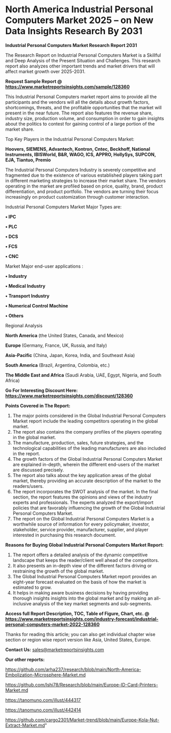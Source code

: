 # North America Industrial Personal Computers Market 2025 – on New Data Insights Research By 2031

<strong>Industrial Personal Computers Market Research Report 2031</strong>

The Research Report on Industrial Personal Computers Market is a Skillful and Deep Analysis of the Present Situation and Challenges. This research report also analyzes other important trends and market drivers that will affect market growth over 2025-2031.

<strong>Request Sample Report @ <a href=https://www.marketreportsinsights.com/sample/128360>https://www.marketreportsinsights.com/sample/128360</a></strong>

This Industrial Personal Computers market report aims to provide all the participants and the vendors will all the details about growth factors, shortcomings, threats, and the profitable opportunities that the market will present in the near future. The report also features the revenue share, industry size, production volume, and consumption in order to gain insights about the politics to contest for gaining control of a large portion of the market share.

Top Key Players in the Industrial Personal Computers Market:

<strong>Hoovers, SIEMENS, Advantech, Kontron, Cntec, Beckhoff, National Instruments, IBISWorld, B&R, WAGO, ICS, APPRO, HollySys, SUPCON, EJA, Tiantuo, Premio</strong>

The Industrial Personal Computers Industry is severely competitive and fragmented due to the existence of various established players taking part in different marketing strategies to increase their market share. The vendors operating in the market are profiled based on price, quality, brand, product differentiation, and product portfolio. The vendors are turning their focus increasingly on product customization through customer interaction.

Industrial Personal Computers Market Major Types are:

<strong>• IPC

• PLC

• DCS

• FCS

• CNC</strong>

Market Major end-user applications :

<strong>• Industry

• Medical Industry

• Transport Industry

• Numerical Control Machine

• Others</strong>

Regional Analysis

</u><strong><b>North America</b></strong> (the United States, Canada, and Mexico)

<strong><b>Europe </b></strong>(Germany, France, UK, Russia, and Italy)

<strong><b>Asia-Pacific</b></strong> (China, Japan, Korea, India, and Southeast Asia)

<strong><b>South America</b></strong> (Brazil, Argentina, Colombia, etc.)

<strong><b>The Middle East and Africa</b></strong> (Saudi Arabia, UAE, Egypt, Nigeria, and South Africa)

<strong>Go For Interesting Discount Here: <a href=https://www.marketreportsinsights.com/discount/128360>https://www.marketreportsinsights.com/discount/128360</a></strong>

<strong>Points Covered in The Report:</strong>
<ol>
  <li>The major points considered in the Global Industrial Personal Computers Market report include the leading competitors operating in the global market.</li>
  <li>The report also contains the company profiles of the players operating in the global market.</li>
  <li>The manufacture, production, sales, future strategies, and the technological capabilities of the leading manufacturers are also included in the report.</li>
  <li>The growth factors of the Global Industrial Personal Computers Market are explained in-depth, wherein the different end-users of the market are discussed precisely.</li>
  <li>The report also talks about the key application areas of the global market, thereby providing an accurate description of the market to the readers/users.</li>
  <li>The report incorporates the SWOT analysis of the market. In the final section, the report features the opinions and views of the industry experts and professionals. The experts analyzed the export/import policies that are favorably influencing the growth of the Global Industrial Personal Computers Market.</li>
  <li>The report on the Global Industrial Personal Computers Market is a worthwhile source of information for every policymaker, investor, stakeholder, service provider, manufacturer, supplier, and player interested in purchasing this research document.</li>
</ol>
<strong>Reasons for Buying Global Industrial Personal Computers Market Report:</strong>

<ol>
  <li>The report offers a detailed analysis of the dynamic competitive landscape that keeps the reader/client well ahead of the competitors.</li>
  <li>It also presents an in-depth view of the different factors driving or restraining the growth of the global market.</li>
  <li>The Global Industrial Personal Computers Market report provides an eight-year forecast evaluated on the basis of how the market is estimated to grow.</li>
  <li>It helps in making aware business decisions by having providing thorough insights insights into the global market and by making an all-inclusive analysis of the key market segments and sub-segments.</li>
</ol>
<strong>Access full Report Description, TOC, Table of Figure, Chart, etc. @ <a href=https://www.marketreportsinsights.com/industry-forecast/industrial-personal-computers-market-2022-128360>https://www.marketreportsinsights.com/industry-forecast/industrial-personal-computers-market-2022-128360</a></strong>


Thanks for reading this article; you can also get individual chapter wise section or region wise report version like Asia, United States, Europe.

<strong>Contact Us:</strong>
sales@marketreportsinsights.com

<strong>Our other reports:</strong>

<a href=https://github.com/arha237/research/blob/main/North-America-Embolization-Microsphere-Market.md>https://github.com/arha237/research/blob/main/North-America-Embolization-Microsphere-Market.md</a>

<a href=https://github.com/Ishi78/Research/blob/main/Europe-ID-Card-Printers-Market.md>https://github.com/Ishi78/Research/blob/main/Europe-ID-Card-Printers-Market.md</a>

<a href=https://tanomuno.com/illust/444317>https://tanomuno.com/illust/444317</a>

<a href=https://tanomuno.com/illust/442414>https://tanomuno.com/illust/442414</a>

<a href=https://github.com/cargo2301/Market-trend/blob/main/Europe-Kola-Nut-Extract-Market.md>https://github.com/cargo2301/Market-trend/blob/main/Europe-Kola-Nut-Extract-Market.md</a>"
